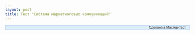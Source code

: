 ```yaml
---
layout: post
title: Тест "Система маркетинговых коммуникаций"
---
```


<!-- Master-Test Quiz BEGIN -->
<ins style="height: 616px; width: 600px; border: medium none ; margin: 0pt; padding: 0pt; display: inline-table; position: relative; visibility: visible; text-decoration: none; color:#222222;font-family:tahoma,arial,helvetica,sans-serif;font-size:11px;font-size-adjust:none;font-stretch:normal;font-style:normal;font-variant:normal;font-weight:normal;">
<script type="text/javascript"><!--
try {
    window.MasterTest = window.MasterTest || {}; MasterTest.quizId = '165899'; MasterTest.height = 616; MasterTest.width = '600';
} catch (e){document.write('Error: Can not initialise test widget')}
//-->
</script>
<script type="text/javascript" src="http://master-test.net/ru/js/widget.js"></script>
<div style="height: 14px; text-align: right; width: 598px; background-color: #ddeef9; border: 1px solid #99BBE8; left: 0pt; position: relative; top:-1px;">&nbsp;&nbsp;&nbsp;&nbsp;<a href="http://master-test.net">Сделано в Мастер-тест</a>&nbsp;&nbsp;&nbsp;&nbsp;</div></ins>
<!-- Master-Test Quiz END -->
